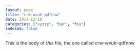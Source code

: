 ```yaml
---
layout: page
title: "crw-wvuh-qdfnow"
date: 2014-12-18
categories: ["xyzzy", "bar", "foo"]
indexed: false
---
```

This is the body of _this_ file, the one called crw-wvuh-qdfnow
